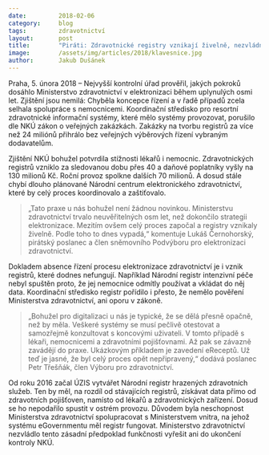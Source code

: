 ```yaml
---
date:         2018-02-06
category:     blog
tags:         zdravotnictví
layout:       post
title:        "Piráti: Zdravotnické registry vznikají živelně, nezvládnutá elektronizace stála poplatníky 130 milionů"
image:        /assets/img/articles/2018/klavesnice.jpg
author:       Jakub Dušánek
---
```


Praha, 5. února 2018 – Nejvyšší kontrolní úřad prověřil, jakých pokroků dosáhlo Ministerstvo zdravotnictví v elektronizaci během uplynulých osmi let. Zjištění jsou nemilá: Chyběla koncepce řízení a v řadě případů zcela selhala spolupráce s nemocnicemi. Koordinační středisko pro resortní zdravotnické informační systémy, které mělo systémy provozovat, porušilo dle NKÚ zákon o veřejných zakázkách. Zakázky na tvorbu registrů za více než 24 miliónů přihrálo bez veřejných výběrových řízení vybraným dodavatelům.

Zjištění NKÚ bohužel potvrdila stížnosti lékařů i nemocnic. Zdravotnických registrů vzniklo za sledovanou dobu přes 40 a daňové poplatníky vyšly na 130 milionů Kč. Roční provoz spolkne dalších 70 milionů. A dosud stále chybí dlouho plánované Národní centrum elektronického zdravotnictví, které by celý proces koordinovalo a zaštiťovalo.

> „Tato praxe u nás bohužel není žádnou novinkou. Ministerstvu zdravotnictví trvalo neuvěřitelných osm let, než dokončilo strategii elektronizace. Mezitím ovšem celý proces započal a registry vznikaly živelně. Podle toho to dnes vypadá,“ komentuje Lukáš Černohorský, pirátský poslanec a člen sněmovního Podvýboru pro elektronizaci zdravotnictví.

Dokladem absence řízení procesu elektronizace zdravotnictví je i vznik registrů, které dodnes nefungují. Například Národní registr intenzivní péče nebyl spuštěn proto, že jej nemocnice odmítly používat a vkládat do něj data. Koordinační středisko registr pořídilo i přesto, že nemělo pověření Ministerstva zdravotnictví, ani oporu v zákoně.

> „Bohužel pro digitalizaci u nás je typické, že se dělá přesně opačně, než by měla. Veškeré systémy se musí pečlivě otestovat a samozřejmě konzultovat s koncovými uživateli. V tomto případě s lékaři, nemocnicemi a zdravotními pojišťovnami. Až pak se závazně zavádějí do praxe. Ukázkovým příkladem je zavedení eReceptů. Už teď je jasné, že byl celý proces opět nepřipravený,“ dodává poslanec Petr Třešňák, člen Výboru pro zdravotnictví.

Od roku 2016 začal ÚZIS vytvářet Národní registr hrazených zdravotních služeb. Ten by měl, na rozdíl od stávajících registrů, získávat data přímo od zdravotních pojišťoven, namísto od lékařů a zdravotnických zařízení. Dosud se ho nepodařilo spustit v ostrém provozu. Důvodem byla neschopnost Ministerstva zdravotnictví spolupracovat s Ministerstvem vnitra, na jehož systému eGovernmentu měl registr fungovat. Ministerstvo zdravotnictví nezvládlo tento zásadní předpoklad funkčnosti vyřešit ani do ukončení kontroly NKÚ.

